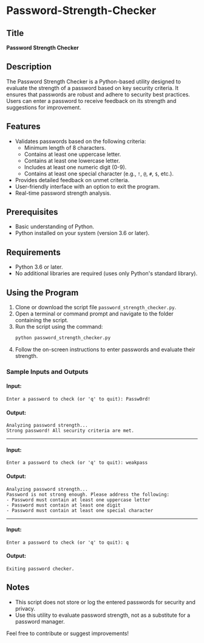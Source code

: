 # Password-Strength-Checker

## Title
**Password Strength Checker**

## Description
The Password Strength Checker is a Python-based utility designed to evaluate the strength of a password based on key security criteria. It ensures that passwords are robust and adhere to security best practices. Users can enter a password to receive feedback on its strength and suggestions for improvement.

## Features
- Validates passwords based on the following criteria:
  - Minimum length of 8 characters.
  - Contains at least one uppercase letter.
  - Contains at least one lowercase letter.
  - Includes at least one numeric digit (0-9).
  - Contains at least one special character (e.g., `!`, `@`, `#`, `$`, etc.).
- Provides detailed feedback on unmet criteria.
- User-friendly interface with an option to exit the program.
- Real-time password strength analysis.

## Prerequisites
- Basic understanding of Python.
- Python installed on your system (version 3.6 or later).

## Requirements
- Python 3.6 or later.
- No additional libraries are required (uses only Python's standard library).

## Using the Program
1. Clone or download the script file `password_strength_checker.py`.
2. Open a terminal or command prompt and navigate to the folder containing the script.
3. Run the script using the command:
   ```bash
   python password_strength_checker.py
   ```
4. Follow the on-screen instructions to enter passwords and evaluate their strength.

### Sample Inputs and Outputs

#### Input:
```plaintext
Enter a password to check (or 'q' to quit): Passw0rd!
```

#### Output:
```plaintext
Analyzing password strength...
Strong password! All security criteria are met.
```

---

#### Input:
```plaintext
Enter a password to check (or 'q' to quit): weakpass
```

#### Output:
```plaintext
Analyzing password strength...
Password is not strong enough. Please address the following:
- Password must contain at least one uppercase letter
- Password must contain at least one digit
- Password must contain at least one special character
```

---

#### Input:
```plaintext
Enter a password to check (or 'q' to quit): q
```

#### Output:
```plaintext
Exiting password checker.
```

## Notes
- This script does not store or log the entered passwords for security and privacy.
- Use this utility to evaluate password strength, not as a substitute for a password manager.

Feel free to contribute or suggest improvements!
